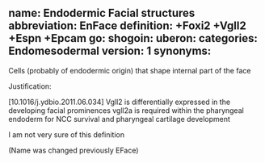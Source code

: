 name: Endodermic Facial structures
abbreviation: EnFace
definition: +Foxi2 +Vgll2 +Espn +Epcam
go:
shogoin: 
uberon: 
categories: Endomesodermal
version: 1
synonyms:
---

Cells (probably of endodermic origin) that shape internal part of the face

Justification:

[10.1016/j.ydbio.2011.06.034] Vgll2 is differentially expressed in the developing facial prominences 
vgll2a is required within the pharyngeal endoderm for NCC survival and pharyngeal cartilage development

I am not very sure of this definition

(Name was changed previously EFace)